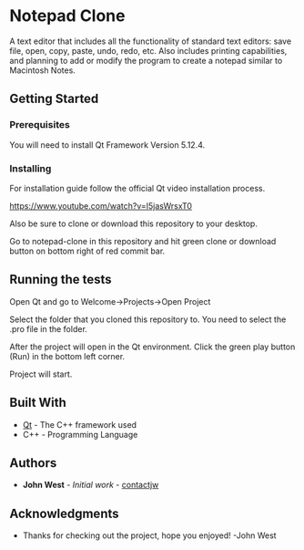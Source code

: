 # Notepad Clone

A text editor that includes all the functionality of standard text editors: save file, open, copy, paste, undo, redo, etc.     Also includes printing capabilities, and planning to add or modify the program to create a notepad similar to Macintosh Notes.

## Getting Started

### Prerequisites

You will need to install Qt Framework Version 5.12.4.

### Installing

For installation guide follow the official Qt video installation process.

https://www.youtube.com/watch?v=I5jasWrsxT0

Also be sure to clone or download this repository to your desktop.

Go to notepad-clone in this repository and hit green clone or download button on bottom right of red commit bar.

## Running the tests

Open Qt and go to Welcome->Projects->Open Project

Select the folder that you cloned this repository to.  You need to select the .pro file in the folder.

After the project will open in the Qt environment.  Click the green play button (Run) in the bottom left corner.

Project will start.

## Built With

* [Qt](https://www.qt.io/) - The C++ framework used
* C++ - Programming Language

## Authors

* **John West** - *Initial work* - [contactjw](https://github.com/contactjw)

## Acknowledgments

* Thanks for checking out the project,
     hope you enjoyed!
    -John West
